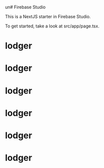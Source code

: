 un# Firebase Studio

This is a NextJS starter in Firebase Studio.

To get started, take a look at src/app/page.tsx.
# lodger
# lodger
# lodger
# lodger
# lodger
# lodger
